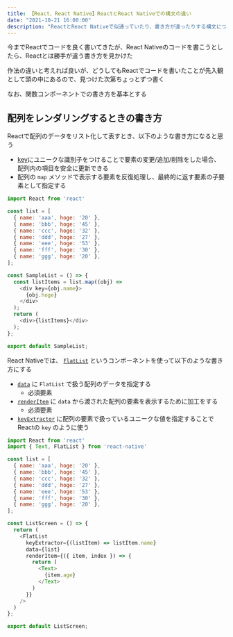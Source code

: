 ```yaml
---
title: 【React、React Native】ReactとReact Nativeでの構文の違い
date: "2021-10-21 16:00:00"
description: "ReactとReact Nativeで似通っていたり、書き方が違ったりする構文についてまとめる"
---
```


今までReactでコードを良く書いてきたが、React Nativeのコードを書こうとしたら、Reactとは勝手が違う書き方を見かけた

作法の違いと考えれば良いが、どうしてもReactでコードを書いたことが先入観として頭の中にあるので、見つけた次第ちょっとずつ書く

なお、関数コンポーネントでの書き方を基本とする

## 配列をレンダリングするときの書き方

Reactで配列のデータをリスト化して表すとき、以下のような書き方になると思う

- [key](https://ja.reactjs.org/docs/lists-and-keys.html)にユニークな識別子をつけることで要素の変更/追加/削除をした場合、配列内の項目を安全に更新できる
- 配列の `map` メソッドで表示する要素を反復処理し、最終的に返す要素の子要素として指定する

```javascript
import React from 'react'

const list = [
  { name: 'aaa', hoge: '20' },
  { name: 'bbb', hoge: '45' },
  { name: 'ccc', hoge: '32' },
  { name: 'ddd', hoge: '27' },
  { name: 'eee', hoge: '53' },
  { name: 'fff', hoge: '30' },
  { name: 'ggg', hoge: '20' },
];

const SampleList = () => {
  const listItems = list.map((obj) =>
    <div key={obj.name}>
      {obj.hoge}
    </div>
  );
  return (
    <div>{listItems}</div>
  );
};

export default SampleList;
```

React Nativeでは、 [`FlatList`](https://reactnative.dev/docs/flatlist) というコンポーネントを使って以下のような書き方にする

- [`data`](https://reactnative.dev/docs/flatlist#required-data) に `FlatList` で扱う配列のデータを指定する
  - 必須要素
- [`renderItem`](https://reactnative.dev/docs/flatlist#required-renderitem) に `data` から渡された配列の要素を表示するために加工をする
  - 必須要素
- [`keyExtractor`](https://reactnative.dev/docs/flatlist#keyextractor) に配列の要素で扱っているユニークな値を指定することでReactの `key` のように使う

```javascript
import React from 'react'
import { Text, FlatList } from 'react-native'

const list = [
  { name: 'aaa', hoge: '20' },
  { name: 'bbb', hoge: '45' },
  { name: 'ccc', hoge: '32' },
  { name: 'ddd', hoge: '27' },
  { name: 'eee', hoge: '53' },
  { name: 'fff', hoge: '30' },
  { name: 'ggg', hoge: '20' },
];

const ListScreen = () => {
  return (
    <FlatList
      keyExtractor={(listItem) => listItem.name}
      data={list}
      renderItem={({ item, index }) => {
        return (
          <Text>
            {item.age}
          </Text>
        )
      }}
    />
  )
};

export default ListScreen;
```
